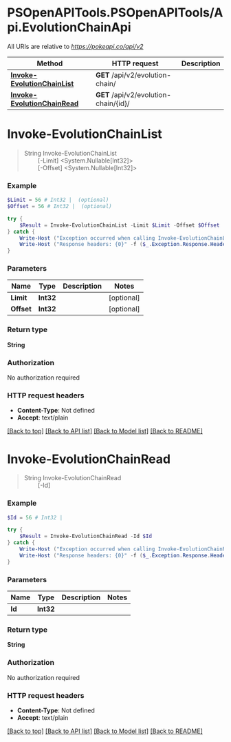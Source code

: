 # PSOpenAPITools.PSOpenAPITools/Api.EvolutionChainApi

All URIs are relative to *https://pokeapi.co/api/v2*

Method | HTTP request | Description
------------- | ------------- | -------------
[**Invoke-EvolutionChainList**](EvolutionChainApi.md#Invoke-EvolutionChainList) | **GET** /api/v2/evolution-chain/ | 
[**Invoke-EvolutionChainRead**](EvolutionChainApi.md#Invoke-EvolutionChainRead) | **GET** /api/v2/evolution-chain/{id}/ | 


<a name="Invoke-EvolutionChainList"></a>
# **Invoke-EvolutionChainList**
> String Invoke-EvolutionChainList<br>
> &nbsp;&nbsp;&nbsp;&nbsp;&nbsp;&nbsp;&nbsp;&nbsp;[-Limit] <System.Nullable[Int32]><br>
> &nbsp;&nbsp;&nbsp;&nbsp;&nbsp;&nbsp;&nbsp;&nbsp;[-Offset] <System.Nullable[Int32]><br>



### Example
```powershell
$Limit = 56 # Int32 |  (optional)
$Offset = 56 # Int32 |  (optional)

try {
    $Result = Invoke-EvolutionChainList -Limit $Limit -Offset $Offset
} catch {
    Write-Host ("Exception occurred when calling Invoke-EvolutionChainList: {0}" -f ($_.ErrorDetails | ConvertFrom-Json))
    Write-Host ("Response headers: {0}" -f ($_.Exception.Response.Headers | ConvertTo-Json))
}
```

### Parameters

Name | Type | Description  | Notes
------------- | ------------- | ------------- | -------------
 **Limit** | **Int32**|  | [optional] 
 **Offset** | **Int32**|  | [optional] 

### Return type

**String**

### Authorization

No authorization required

### HTTP request headers

 - **Content-Type**: Not defined
 - **Accept**: text/plain

[[Back to top]](#) [[Back to API list]](../README.md#documentation-for-api-endpoints) [[Back to Model list]](../README.md#documentation-for-models) [[Back to README]](../README.md)

<a name="Invoke-EvolutionChainRead"></a>
# **Invoke-EvolutionChainRead**
> String Invoke-EvolutionChainRead<br>
> &nbsp;&nbsp;&nbsp;&nbsp;&nbsp;&nbsp;&nbsp;&nbsp;[-Id] <Int32><br>



### Example
```powershell
$Id = 56 # Int32 | 

try {
    $Result = Invoke-EvolutionChainRead -Id $Id
} catch {
    Write-Host ("Exception occurred when calling Invoke-EvolutionChainRead: {0}" -f ($_.ErrorDetails | ConvertFrom-Json))
    Write-Host ("Response headers: {0}" -f ($_.Exception.Response.Headers | ConvertTo-Json))
}
```

### Parameters

Name | Type | Description  | Notes
------------- | ------------- | ------------- | -------------
 **Id** | **Int32**|  | 

### Return type

**String**

### Authorization

No authorization required

### HTTP request headers

 - **Content-Type**: Not defined
 - **Accept**: text/plain

[[Back to top]](#) [[Back to API list]](../README.md#documentation-for-api-endpoints) [[Back to Model list]](../README.md#documentation-for-models) [[Back to README]](../README.md)

